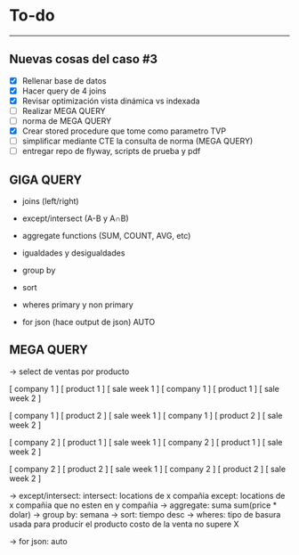 # To-do
---
## Nuevas cosas del caso #3
- [X] Rellenar base de datos
- [X] Hacer query de 4 joins
- [X] Revisar optimización vista dinámica vs indexada
- [ ] Realizar MEGA QUERY
- [ ] norma de MEGA QUERY
- [X] Crear stored procedure que tome como parametro TVP
- [ ] simplificar mediante CTE la consulta de norma (MEGA QUERY)
- [ ] entregar repo de flyway, scripts de prueba y pdf
## GIGA QUERY
- joins (left/right)
- except/intersect (A-B y A∩B)

- aggregate functions (SUM, COUNT, AVG, etc)
- igualdades y desigualdades

- group by
- sort
- wheres primary y non primary
- for json (hace output de json) AUTO


## MEGA QUERY
-> select de ventas por producto

[ company 1 ] [ product 1 ] [ sale week 1 ]
[ company 1 ] [ product 1 ] [ sale week 2 ]

[ company 1 ] [ product 2 ] [ sale week 1 ]
[ company 1 ] [ product 2 ] [ sale week 2 ]

[ company 2 ] [ product 1 ] [ sale week 1 ]
[ company 2 ] [ product 1 ] [ sale week 2 ]

[ company 2 ] [ product 2 ] [ sale week 1 ]
[ company 2 ] [ product 2 ] [ sale week 2 ]

-> except/intersect:
    intersect: locations de x compañia
    except: locations de x compañia que no esten en y compañia
-> aggregate: suma sum(price * dolar)
-> group by: semana
-> sort: tiempo desc
-> wheres:
    tipo de basura usada para producir el producto
    costo de la venta no supere X

-> for json: auto
